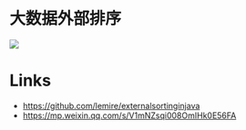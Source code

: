 # 大数据外部排序

![](https://i.postimg.cc/fyZnHNnD/image.png)

# Links

- https://github.com/lemire/externalsortinginjava
- https://mp.weixin.qq.com/s/V1mNZsqi008OmIHk0E56FA
